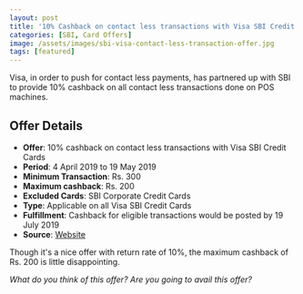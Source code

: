 ```yaml
---
layout: post
title: '10% Cashback on contact less transactions with Visa SBI Credit Cards'
categories: [SBI, Card Offers]
image: /assets/images/sbi-visa-contact-less-transaction-offer.jpg
tags: [featured]
---
```


Visa, in order to push for contact less payments, has partnered up with SBI to provide 10% cashback on all contact less transactions done on POS machines.

## Offer Details

- **Offer**: 10% cashback on contact less transactions with Visa SBI Credit Cards
- **Period**: 4 April 2019 to 19 May 2019
- **Minimum Transaction**: Rs. 300
- **Maximum cashback**: Rs. 200
- **Excluded Cards**: SBI Corporate Credit Cards
- **Type**: Applicable on all Visa SBI Credit Cards
- **Fulfillment**: Cashback for eligible transactions would be posted by 19 July 2019
- **Source**: [Website](https://www.sbicard.com/en/personal/offer/contactless.page)

Though it's a nice offer with return rate of 10%, the maximum cashback of Rs. 200 is little disappointing.

_What do you think of this offer? Are you going to avail this offer?_
